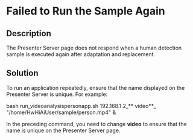 # Failed to Run the Sample Again<a name="EN-US_TOPIC_0197323456"></a>

## Description<a name="section1698923820415"></a>

The Presenter Server page does not respond when a human detection sample is executed again after adaptation and replacement.

## Solution<a name="section122891428134216"></a>

To run an application repeatedly, ensure that the name displayed on the Presenter Server is unique. For example:

bash run\_videoanalysispersonapp.sh 192.168.1.2_** video**_  "/home/HwHiAiUser/sample/person.mp4" &

In the preceding command, you need to change  **video**  to ensure that the name is unique on the Presenter Server page.

